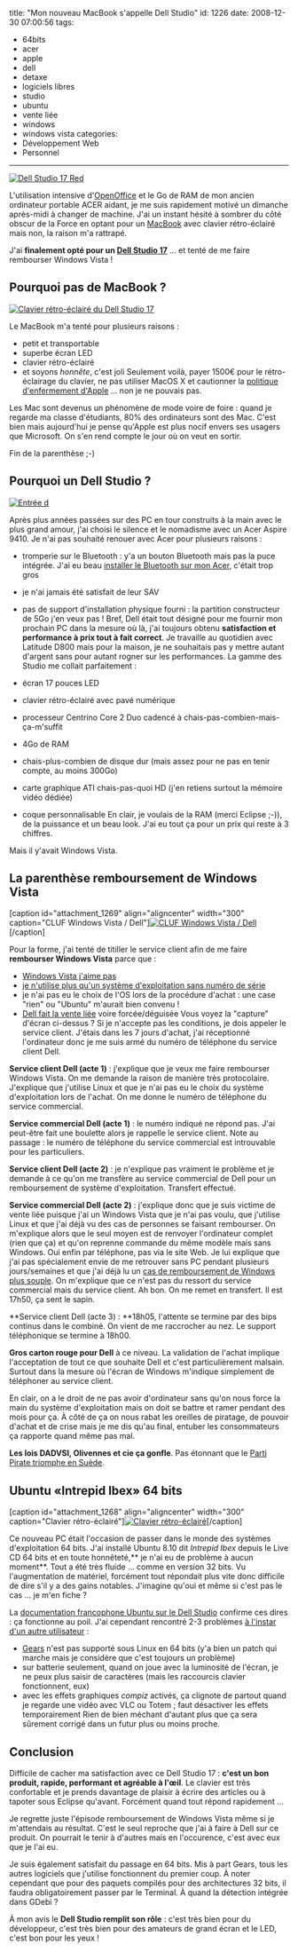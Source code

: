 title: "Mon nouveau MacBook s'appelle Dell Studio"
id: 1226
date: 2008-12-30 07:00:56
tags:
- 64bits
- acer
- apple
- dell
- detaxe
- logiciels libres
- studio
- ubuntu
- vente liée
- windows
- windows vista
categories:
- Développement Web
- Personnel
---

[![Dell Studio 17 Red](http://farm4.static.flickr.com/3121/3148614252_7980e00e12_m.jpg)](http://www.flickr.com/photos/the-jedi/3148614252/ "Dell Studio 17 Red")

L'utilisation intensive d'[OpenOffice](http://fr.openoffice.org) et le Go de RAM de mon ancien ordinateur portable ACER aidant, je me suis rapidement motivé un dimanche après-midi à changer de machine. J'ai un instant hésité à sombrer du côté obscur de la Force en optant pour un [MacBook](http://www.apple.com/fr/macbook/) avec clavier rétro-éclairé mais non, la raison m'a rattrapé.

J'ai **finalement opté pour un [Dell Studio 17](http://www1.euro.dell.com/content/products/productdetails.aspx/laptop_studio_17)** ... et tenté de me faire rembourser Windows Vista !

<!--more-->

## Pourquoi pas de MacBook ?

[![Clavier rétro-éclairé du Dell Studio 17](http://farm4.static.flickr.com/3224/3148616128_4487b7536a_m.jpg)](http://www.flickr.com/photos/the-jedi/3148616128/ "Clavier rétro-éclairé du Dell Studio 17")

Le MacBook m'a tenté pour plusieurs raisons :

*   petit et transportable
*   superbe écran LED
*   clavier rétro-éclairé
*   et soyons _honnête_, c'est joli
Seulement voilà, payer 1500€ pour le rétro-éclairage du clavier, ne pas utiliser MacOS X et cautionner la [politique d'enfermement d'Apple](http://linuxfr.org/2008/12/28/24828.html) ... non je ne pouvais pas.

Les Mac sont devenus un phénomène de mode voire de foire : quand je regarde ma classe d'étudiants, 80% des ordinateurs sont des Mac. C'est bien mais aujourd'hui je pense qu'Apple est plus nocif envers ses usagers que Microsoft. On s'en rend compte le jour où on veut en sortir.

Fin de la parenthèse ;-)

## Pourquoi un Dell Studio ?

[![Entrée d](https://oncletom.io/images/2008/12/dell-studio-17-corner-200x300.jpg "Entrée d")](https://oncletom.io/images/2008/12/dell-studio-17-corner.jpg)

Après plus années passées sur des PC en tour construits à la main avec le plus grand amour, j'ai choisi le silence et le nomadisme avec un Acer Aspire 9410\. Je n'ai pas souhaité renouer avec Acer pour plusieurs raisons :

*   tromperie sur le Bluetooth : y'a un bouton Bluetooth mais pas la puce intégrée. J'ai eu beau [installer le Bluetooth sur mon Acer](https://oncletom.io/2007/11/07/installation-module-bluetooth-acer-aspire/), c'était trop gros
*   je n'ai jamais été satisfait de leur SAV
*   pas de support d'installation physique fourni : la partition constructeur de 5Go j'en veux pas !
Bref, Dell était tout désigné pour me fournir mon prochain PC dans la mesure où là, j'ai toujours obtenu **satisfaction et performance à prix tout à fait correct**. Je travaille au quotidien avec Latitude D800 mais pour la maison, je ne souhaitais pas y mettre autant d'argent sans pour autant rogner sur les performances. La gamme des Studio me collait parfaitement :

*   écran 17 pouces LED
*   clavier rétro-éclairé avec pavé numérique
*   processeur Centrino Core 2 Duo cadencé à chais-pas-combien-mais-ça-m'suffit
*   4Go de RAM
*   chais-plus-combien de disque dur (mais assez pour ne pas en tenir compte, au moins 300Go)
*   carte graphique ATI chais-pas-quoi HD (j'en retiens surtout la mémoire vidéo dédiée)
*   coque personnalisable
En clair, je voulais de la RAM (merci Eclipse ;-)), de la puissance et un beau look. J'ai eu tout ça pour un prix qui reste à 3 chiffres.

Mais il y'avait Windows Vista.

## La parenthèse remboursement de Windows Vista

[caption id="attachment_1269" align="aligncenter" width="300" caption="CLUF Windows Vista / Dell"][![CLUF Windows Vista / Dell](https://oncletom.io/images/2008/12/windows-vista-cluf-300x200.jpg "CLUF Windows Vista / Dell")](https://oncletom.io/images/2008/12/windows-vista-cluf.jpg)[/caption]

Pour la forme, j'ai tenté de titiller le service client afin de me faire **rembourser Windows Vista** parce que :

*   [Windows Vista j'aime pas](https://oncletom.io/2007/04/15/hasta-la-vista/)
*   [je n'utilise plus qu'un système d'exploitation sans numéro de série](https://oncletom.io/2007/02/13/choix-liberte-windows-linux/)
*   je n'ai pas eu le choix de l'OS lors de la procédure d'achat : une case "rien" ou "Ubuntu" m'aurait bien convenu !
*   [Dell fait la vente liée](http://www.racketiciel.info/) voire forcée/déguisée
Vous voyez la "capture" d'écran ci-dessus ? Si je n'accepte pas les conditions, je dois appeler le service client. J'étais dans les 7 jours d'achat, j'ai réceptionné l'ordinateur donc je me suis armé du numéro de téléphone du service client Dell.

**Service client Dell (acte 1)** : j'explique que je veux me faire rembourser Windows Vista. On me demande la raison de manière très protocolaire. J'explique que j'utilise Linux et que je n'ai pas eu le choix du système d'exploitation lors de l'achat. On me donne le numéro de téléphone du service commercial.

**Service commercial Dell (acte 1)** : le numéro indiqué ne répond pas. J'ai peut-être fait une boulette alors je rappelle le service client. Note au passage : le numéro de téléphone du service commercial est introuvable pour les particuliers.

**Service client Dell (acte 2)** : je n'explique pas vraiment le problème et je demande à ce qu'on me transfère au service commercial de Dell pour un remboursement de système d'exploitation. Transfert effectué.

**Service commercial Dell (acte 2)** : j'explique donc que je suis victime de vente liée puisque j'ai un Windows Vista que je n'ai pas voulu, que j'utilise Linux et que j'ai déjà vu des cas de personnes se faisant rembourser. On m'explique alors que le seul moyen est de renvoyer l'ordinateur complet (rien que ça) et qu'on reprenne commande du même modèle mais sans Windows. Oui enfin par téléphone, pas via le site Web. Je lui explique que j'ai pas spécialement envie de me retrouver sans PC pendant plusieurs jours/semaines et que j'ai déjà lu un [cas de remboursement de Windows plus souple](http://www.digitalia.be/news/dell-me-rembourse-windows-vista).
On m'explique que ce n'est pas du ressort du service commercial mais du service client. Ah bon. On me remet en transfert. Il est 17h50, ça sent le sapin.

**Service client Dell (acte 3) : **18h05, l'attente se termine par des bips continus dans le combiné. On vient de me raccrocher au nez. Le support téléphonique se termine à 18h00.

**Gros carton rouge pour Dell** à ce niveau. La validation de l'achat implique l'acceptation de tout ce que souhaite Dell et c'est particulièrement malsain. Surtout dans la mesure où l'écran de Windows m'indique simplement de téléphoner au service client.

En clair, on a le droit de ne pas avoir d'ordinateur sans qu'on nous force la main du système d'exploitation mais on doit se battre et ramer pendant des mois pour ça. À côté de ça on nous rabat les oreilles de piratage, de pouvoir d'achat et de crise mais je me dis qu'au final, entuber les consommateurs ça rapporte quand même pas mal.

**Les lois DADVSI, Olivennes et cie ça gonfle**. Pas étonnant que le [Parti Pirate triomphe en Suède](http://fr.readwriteweb.com/2008/12/29/divers/parti-pirate-suede/).

## Ubuntu «Intrepid Ibex» 64 bits

[caption id="attachment_1268" align="aligncenter" width="300" caption="Clavier rétro-éclairé"][![Clavier rétro-éclairé](https://oncletom.io/images/2008/12/dell-studio-17-keyboard-300x200.jpg "Clavier rétro-éclairé")](https://oncletom.io/images/2008/12/dell-studio-17-keyboard.jpg)[/caption]

Ce nouveau PC était l'occasion de passer dans le monde des systèmes d'exploitation 64 bits. J'ai installé Ubuntu 8.10 dit _Intrepid Ibex_ depuis le Live CD 64 bits et en toute honnêteté,** je n'ai eu de problème à aucun moment**. Tout a été très fluide ... comme en version 32 bits.
Vu l'augmentation de matériel, forcément tout répondait plus vite donc difficile de dire s'il y a des gains notables. J'imagine qu'oui et même si c'est pas le cas ... je m'en fiche ?

La [documentation francophone Ubuntu sur le Dell Studio](http://doc.ubuntu-fr.org/dell_studio_15) confirme ces dires : ça fonctionne au poil.
J'ai cependant rencontré 2-3 problèmes [à l'instar d'un autre utilisateur](http://blog.erwan.me/post/2008/11/08/Dell-studio-17-sous-Ubuntu-810) :

*   [Gears](http://gears.google.com/) n'est pas supporté sous Linux en 64 bits (y'a bien un patch qui marche mais je considère que c'est toujours un problème)
*   sur batterie seulement, quand on joue avec la luminosité de l'écran, je ne peux plus saisir de caractères (mais les raccourcis clavier fonctionnent, eux)
*   avec les effets graphiques _compiz_ activés, ça clignote de partout quand je regarde une vidéo avec VLC ou Totem ; faut désactiver les effets temporairement
Rien de bien méchant d'autant plus que ça sera sûrement corrigé dans un futur plus ou moins proche.

## Conclusion

Difficile de cacher ma satisfaction avec ce Dell Studio 17 : **c'est un bon produit, rapide, performant et agréable à l'œil**. Le clavier est très confortable et je prends davantage de plaisir à écrire des articles ou à tapoter sous Eclipse qu'avant. Forcément quand tout répond rapidement ...

Je regrette juste l'épisode remboursement de Windows Vista même si je m'attendais au résultat. C'est le seul reproche que j'ai à faire à Dell sur ce produit. On pourrait le tenir à d'autres mais en l'occurence, c'est avec eux que je l'ai eu.

Je suis également satisfait du passage en 64 bits. Mis à part Gears, tous les autres logiciels que j'utilise fonctionnent du premier coup.
À noter cependant que pour des paquets compilés pour des architectures 32 bits, il faudra obligatoirement passer par le Terminal. À quand la détection intégrée dans GDebi ?

À mon avis le **Dell Studio remplit son rôle** : c'est très bien pour du développeur, c'est très bien pour des amateurs de grand écran et le LED, c'est bon pour les yeux !